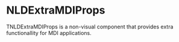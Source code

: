 # NLDExtraMDIProps
TNLDExtraMDIProps is a non-visual component that provides extra functionallity for MDI applications.
